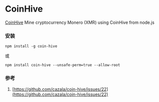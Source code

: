 # CoinHive

[CoinHive](https://github.com/cazala/coin-hive) Mine cryptocurrency Monero (XMR) using CoinHive from node.js

### 安装

```
npm install -g coin-hive

```
或

```
npm install coin-hive --unsafe-perm=true --allow-root

```
### 参考
1. [https://github.com/cazala/coin-hive/issues/22](https://github.com/cazala/coin-hive/issues/22)